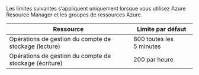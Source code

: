 Les limites suivantes s’appliquent uniquement lorsque vous utilisez Azure Resource Manager et les groupes de ressources Azure.

Ressource|Limite par défaut
---|---
Opérations de gestion du compte de stockage (lecture)|800 toutes les 5 minutes
Opérations de gestion du compte de stockage (écriture)|200 par heure

<!---HONumber=Oct15_HO3-->